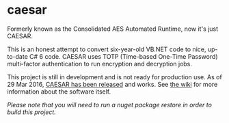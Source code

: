 # caesar
Formerly known as the Consolidated AES Automated Runtime, now it's just CAESAR.

This is an honest attempt to convert six-year-old VB.NET code to nice, up-to-date C# 6 code. CAESAR uses TOTP (Time-based One-Time Password) multi-factor authentication to run encryption and decryption jobs.

This project is still in development and is not ready for production use. As of 29 Mar 2016, [CAESAR has been released](https://github.com/therealartifex/caesar/releases) and works. See [the wiki](https://github.com/therealartifex/caesar/wiki) for more information about the software itself.

_Please note that you will need to run a nuget package restore in order to build this project._
